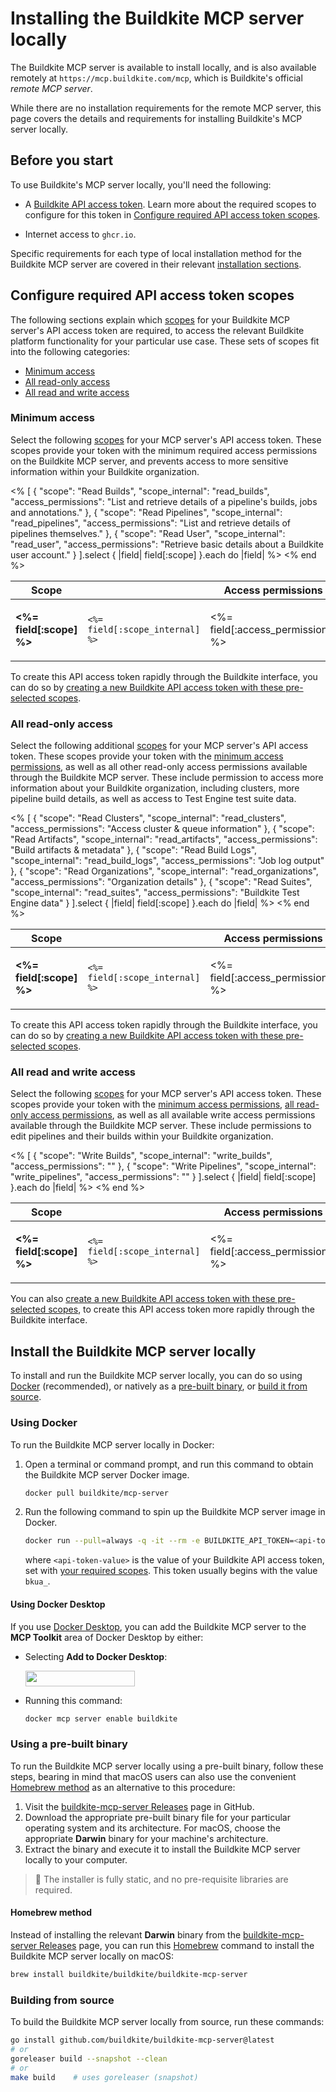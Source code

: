# Installing the Buildkite MCP server locally

The Buildkite MCP server is available to install locally, and is also available remotely at `https://mcp.buildkite.com/mcp`, which is Buildkite's official _remote MCP server_.

While there are no installation requirements for the remote MCP server, this page covers the details and requirements for installing Buildkite's MCP server locally.

## Before you start

To use Buildkite's MCP server locally, you'll need the following:

- A [Buildkite API access token](https://buildkite.com/user/api-access-tokens). Learn more about the required scopes to configure for this token in [Configure required API access token scopes](#configure-required-api-access-token-scopes).

- Internet access to `ghcr.io`.

Specific requirements for each type of local installation method for the Buildkite MCP server are covered in their relevant [installation sections](#install-the-buildkite-mcp-server-locally).

## Configure required API access token scopes

The following sections explain which [scopes](/docs/apis/managing-api-tokens#token-scopes) for your Buildkite MCP server's API access token are required, to access the relevant Buildkite platform functionality for your particular use case. These sets of scopes fit into the following categories:

- [Minimum access](#configure-required-api-access-token-scopes-minimum-access)
- [All read-only access](#configure-required-api-access-token-scopes-all-read-only-access)
- [All read and write access](#configure-required-api-access-token-scopes-all-read-and-write-access)

### Minimum access

Select the following [scopes](/docs/apis/managing-api-tokens#token-scopes) for your MCP server's API access token. These scopes provide your token with the minimum required access permissions on the Buildkite MCP server, and prevents access to more sensitive information within your Buildkite organization.

<table>
  <thead>
    <tr>
      <th style="width:20%">Scope</th>
      <th style="width:20%"></th>
      <th style="width:60%">Access permissions</th>
    </tr>
  </thead>
  <tbody>
    <% [
      {
        "scope": "Read Builds",
        "scope_internal": "read_builds",
        "access_permissions": "List and retrieve details of a pipeline's builds, jobs and annotations."
      },
      {
        "scope": "Read Pipelines",
        "scope_internal": "read_pipelines",
        "access_permissions": "List and retrieve details of pipelines themselves."
      },
      {
        "scope": "Read User",
        "scope_internal": "read_user",
        "access_permissions": "Retrieve basic details about a Buildkite user account."
      }
    ].select { |field| field[:scope] }.each do |field| %>
      <tr>
        <td>
          <strong><%= field[:scope] %></strong>
         </td>
        <td>
          <code><%= field[:scope_internal] %></code>
        </td>
        <td>
          <p><%= field[:access_permissions] %></p>
        </td>
      </tr>
    <% end %>
  </tbody>
</table>

To create this API access token rapidly through the Buildkite interface, you can do so by [creating a new Buildkite API access token with these pre-selected scopes](https://buildkite.com/user/api-access-tokens/new?scopes%5B%5D=read_builds&scopes%5B%5D=read_pipelines&scopes%5B%5D=read_user).

### All read-only access

Select the following additional [scopes](/docs/apis/managing-api-tokens#token-scopes) for your MCP server's API access token. These scopes provide your token with the [minimum access permissions](#configure-required-api-access-token-scopes-minimum-access), as well as all other read-only access permissions available through the Buildkite MCP server. These include permission to access more information about your Buildkite organization, including clusters, more pipeline build details, as well as access to Test Engine test suite data.

<table>
  <thead>
    <tr>
      <th style="width:25%">Scope</th>
      <th style="width:25%"></th>
      <th style="width:50%">Access permissions</th>
    </tr>
  </thead>
  <tbody>
    <% [
      {
        "scope": "Read Clusters",
        "scope_internal": "read_clusters",
        "access_permissions": "Access cluster & queue information"
      },
      {
        "scope": "Read Artifacts",
        "scope_internal": "read_artifacts",
        "access_permissions": "Build artifacts & metadata"
      },
      {
        "scope": "Read Build Logs",
        "scope_internal": "read_build_logs",
        "access_permissions": "Job log output"
      },
      {
        "scope": "Read Organizations",
        "scope_internal": "read_organizations",
        "access_permissions": "Organization details"
      },
      {
        "scope": "Read Suites",
        "scope_internal": "read_suites",
        "access_permissions": "Buildkite Test Engine data"
      }
    ].select { |field| field[:scope] }.each do |field| %>
      <tr>
        <td>
          <strong><%= field[:scope] %></strong>
         </td>
        <td>
          <code><%= field[:scope_internal] %></code>
        </td>
        <td>
          <p><%= field[:access_permissions] %></p>
        </td>
      </tr>
    <% end %>
  </tbody>
</table>

To create this API access token rapidly through the Buildkite interface, you can do so by [creating a new Buildkite API access token with these pre-selected scopes](https://buildkite.com/user/api-access-tokens/new?scopes%5B%5D=read_clusters&scopes%5B%5D=read_pipelines&scopes%5B%5D=read_builds&scopes%5B%5D=read_build_logs&scopes%5B%5D=read_user&scopes%5B%5D=read_organizations&scopes%5B%5D=read_artifacts&scopes%5B%5D=read_suites).

### All read and write access

Select the following [scopes](/docs/apis/managing-api-tokens#token-scopes) for your MCP server's API access token. These scopes provide your token with the [minimum access permissions](#configure-required-api-access-token-scopes-minimum-access), [all read-only access permissions](#configure-required-api-access-token-scopes-all-read-only-access), as well as all available write access permissions available through the Buildkite MCP server. These include permissions to edit pipelines and their builds within your Buildkite organization.

<table>
  <thead>
    <tr>
      <th style="width:25%">Scope</th>
      <th style="width:25%"></th>
      <th style="width:50%">Access permissions</th>
    </tr>
  </thead>
  <tbody>
    <% [
      {
        "scope": "Write Builds",
        "scope_internal": "write_builds",
        "access_permissions": ""
      },
      {
        "scope": "Write Pipelines",
        "scope_internal": "write_pipelines",
        "access_permissions": ""
      }
    ].select { |field| field[:scope] }.each do |field| %>
      <tr>
        <td>
          <strong><%= field[:scope] %></strong>
         </td>
        <td>
          <code><%= field[:scope_internal] %></code>
        </td>
        <td>
          <p><%= field[:access_permissions] %></p>
        </td>
      </tr>
    <% end %>
  </tbody>
</table>

You can also [create a new Buildkite API access token with these pre-selected scopes](https://buildkite.com/user/api-access-tokens/new?scopes%5B%5D=read_clusters&scopes%5B%5D=read_pipelines&scopes%5B%5D=read_builds&scopes%5B%5D=read_build_logs&scopes%5B%5D=read_user&scopes%5B%5D=read_organizations&scopes%5B%5D=read_artifacts&scopes%5B%5D=read_suites&scopes%5B%5D=write_builds&scopes%5B%5D=write_pipelines), to create this API access token more rapidly through the Buildkite interface.

## Install the Buildkite MCP server locally

To install and run the Buildkite MCP server locally, you can do so using [Docker](#install-the-buildkite-mcp-server-locally-using-docker) (recommended), or natively as a [pre-built binary](#install-the-buildkite-mcp-server-locally-using-a-pre-built-binary), or [build it from source](#install-the-buildkite-mcp-server-locally-building-from-source).

### Using Docker

To run the Buildkite MCP server locally in Docker:

1. Open a terminal or command prompt, and run this command to obtain the Buildkite MCP server Docker image.

    ```bash
    docker pull buildkite/mcp-server
    ```

1. Run the following command to spin up the Buildkite MCP server image in Docker.

    ```bash
    docker run --pull=always -q -it --rm -e BUILDKITE_API_TOKEN=<api-token-value> buildkite/mcp-server stdio
    ```

    where `<api-token-value>` is the value of your Buildkite API access token, set with [your required scopes](#configure-required-api-access-token-scopes). This token usually begins with the value `bkua_`.

<h4 id="using-docker-desktop">Using Docker Desktop</h4>

If you use [Docker Desktop](https://www.docker.com/products/docker-desktop/), you can add the Buildkite MCP server to the **MCP Toolkit** area of Docker Desktop by either:

- Selecting **Add to Docker Desktop**:<p></p>
    <a class="inline-block" href="https://hub.docker.com/open-desktop?url=https://open.docker.com/dashboard/mcp/servers/id/buildkite/config?enable=true" target="_blank" rel="nofollow"><img src="https://img.shields.io/badge/Add%20to%20Docker%20Desktop-17191e?style=flat&logo=docker" class="no-decoration" width="175" height="25"></a>

- Running this command:

    ```bash
    docker mcp server enable buildkite
    ```

### Using a pre-built binary

To run the Buildkite MCP server locally using a pre-built binary, follow these steps, bearing in mind that macOS users can also use the convenient [Homebrew method](#homebrew-method) as an alternative to this procedure:

1. Visit the [buildkite-mcp-server Releases](https://github.com/buildkite/buildkite-mcp-server/releases) page in GitHub.
1. Download the appropriate pre-built binary file for your particular operating system and its architecture. For macOS, choose the appropriate **Darwin** binary for your machine's architecture.
1. Extract the binary and execute it to install the Buildkite MCP server locally to your computer.

> 📘
> The installer is fully static, and no pre-requisite libraries are required.

<h4 id="homebrew-method">Homebrew method</h4>

Instead of installing the relevant **Darwin** binary from the [buildkite-mcp-server Releases](https://github.com/buildkite/buildkite-mcp-server/releases) page, you can run this [Homebrew](https://brew.sh/) command to install the Buildkite MCP server locally on macOS:

```bash
brew install buildkite/buildkite/buildkite-mcp-server
```

### Building from source

To build the Buildkite MCP server locally from source, run these commands:

```bash
go install github.com/buildkite/buildkite-mcp-server@latest
# or
goreleaser build --snapshot --clean
# or
make build    # uses goreleaser (snapshot)
```
